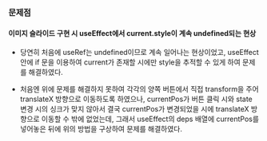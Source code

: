 ### 문제점

#### 이미지 슬라이드 구현 시 useEffect에서 current.style이 계속 undefined되는 현상

- 당연히 처음에 useRef는 undefined이므로 계속 일어나는 현상이었고, useEffect 안에 if 문을 이용하여 current가 존재할 시에만 style을 추적할 수 있게 하여 문제를 해결하였다.

- 처음엔 위에 문제를 해결하지 못하여 각각의 양쪽 버튼에서 직접 transform을 주어 translateX 방향으로 이동하도록 하였으나, currentPos가 버튼 클릭 시와 state 변경 시의 싱크가 맞지 않아서 결국 currentPos가 변경되었을 시에 translateX 방향으로 이동할 수 밖에 없었는데, 그래서 useEffect의 deps 배열에 currentPos를 넣어놓은 뒤에 위의 방법을 구상하여 문제를 해결하였다.
